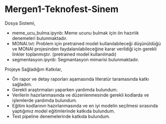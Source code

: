 # Mergen1-Teknofest-Sinem

Dosya Sistemi,
* meme_ucu_bulma.ipynb: Meme ucunu bulmak için ön hazırlık denemeleri bulunmaktadır.
* MONAI.txt: Problem için pretrained model kullanılabileceği düşünüldüğü ve MONAI projesinden faydalanılabileceğine karar verildiği için gerekli linkler toplanmıştır. (pretrained model kullanılmadı)
* segmentasyon.ipynb: Segmantasyon mimarisi bulunmaktadır.

Projeye Sağladığım Katkılar,
- Ön rapor ve detay raporları aşamasında literatür taramasında katkı sağladım.
- Gerekli araştırmaları yaparken yardımda bulundum.
- Verilerin hazırlanmasında ve düzenlenmesinde gerekli kodlarda ve işlemlerde yardımda bulundum.
- Eğitim kodlarının hazırlanmasında ve en iyi modelin seçilmesi sırasında yaptığımız model eğitimlerinde katkıda bulundum.
- Test pipeline denemelerinde katkıda bulundum.


